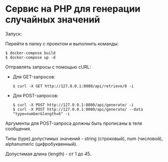 # Сервис на PHP для генерации случайных значений

Запуск:

Перейти в папку с проектом и выполнить команды:

	$ docker-compose build
	$ docker-compose up -d

Отправлять запросы с помощью cURL:

- Для GET-запросов:

      $ curl -X GET http://127.0.0.1:8080/api/retrieve/8 -i

- Для POST-запросов:

      $ curl -X POST http://127.0.0.1:8080/api/generate/ -i
      $ curl -X POST http://127.0.0.1:8080/api/generate/ --data "type=number&length=6" -i

Аргументы для POST-запроса должны быть прописаны в теле сообщения.

Типы (type) допустимых значений - string (строковый), num (числовой), alphanumeric (цифробуквенный).

Допустимая длина (length) - от 1 до 45.
